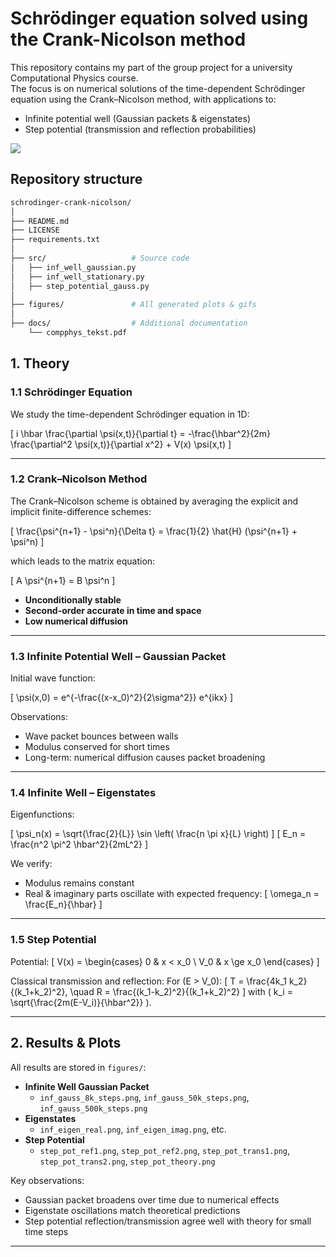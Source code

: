 # Schrödinger equation solved using the Crank-Nicolson method

This repository contains my part of the group project for a university Computational Physics course.  
The focus is on numerical solutions of the time-dependent Schrödinger equation using the Crank–Nicolson method, with applications to:

- Infinite potential well (Gaussian packets & eigenstates)
- Step potential (transmission and reflection probabilities)

![](figures/psi_slider.gif)


## Repository structure

```bash
schrodinger-crank-nicolson/
│
├── README.md
├── LICENSE
├── requirements.txt       
│
├── src/                   # Source code
│   ├── inf_well_gaussian.py
│   ├── inf_well_stationary.py
│   ├── step_potential_gauss.py
│
├── figures/               # All generated plots & gifs
│
├── docs/                  # Additional documentation
    └── compphys_tekst.pdf

```


## 1. Theory

### 1.1 Schrödinger Equation

We study the time-dependent Schrödinger equation in 1D:

\[
i \hbar \frac{\partial \psi(x,t)}{\partial t} = -\frac{\hbar^2}{2m} \frac{\partial^2 \psi(x,t)}{\partial x^2} + V(x) \psi(x,t)
\]

---

### 1.2 Crank–Nicolson Method

The Crank–Nicolson scheme is obtained by averaging the explicit and implicit finite-difference schemes:

\[
\frac{\psi^{n+1} - \psi^n}{\Delta t} = \frac{1}{2} \hat{H} (\psi^{n+1} + \psi^n)
\]

which leads to the matrix equation:

\[
A \psi^{n+1} = B \psi^n
\]

- **Unconditionally stable**
- **Second-order accurate in time and space**
- **Low numerical diffusion**

---

### 1.3 Infinite Potential Well – Gaussian Packet

Initial wave function:

\[
\psi(x,0) = e^{-\frac{(x-x_0)^2}{2\sigma^2}} e^{ikx}
\]

Observations:
- Wave packet bounces between walls
- Modulus conserved for short times
- Long-term: numerical diffusion causes packet broadening

---

### 1.4 Infinite Well – Eigenstates

Eigenfunctions:

\[
\psi_n(x) = \sqrt{\frac{2}{L}} \sin \left( \frac{n \pi x}{L} \right)
\]
\[
E_n = \frac{n^2 \pi^2 \hbar^2}{2mL^2}
\]

We verify:
- Modulus remains constant
- Real & imaginary parts oscillate with expected frequency:
\[
\omega_n = \frac{E_n}{\hbar}
\]

---

### 1.5 Step Potential

Potential:
\[
V(x) =
\begin{cases}
0 & x < x_0 \\
V_0 & x \ge x_0
\end{cases}
\]

Classical transmission and reflection:
For \(E > V_0\):
\[
T = \frac{4k_1 k_2}{(k_1+k_2)^2}, \quad R = \frac{(k_1-k_2)^2}{(k_1+k_2)^2}
\]
with \( k_i = \sqrt{\frac{2m(E-V_i)}{\hbar^2}} \).

---

## 2. Results & Plots

All results are stored in `figures/`:

- **Infinite Well Gaussian Packet**
  - `inf_gauss_8k_steps.png`, `inf_gauss_50k_steps.png`, `inf_gauss_500k_steps.png`
- **Eigenstates**
  - `inf_eigen_real.png`, `inf_eigen_imag.png`, etc.
- **Step Potential**
  - `step_pot_ref1.png`, `step_pot_ref2.png`, `step_pot_trans1.png`, `step_pot_trans2.png`, `step_pot_theory.png`

Key observations:
- Gaussian packet broadens over time due to numerical effects
- Eigenstate oscillations match theoretical predictions
- Step potential reflection/transmission agree well with theory for small time steps

---
